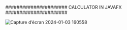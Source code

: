 ######################
CALCULATOR IN JAVAFX
######################

![Capture d’écran 2024-01-03 160558](https://github.com/Brummell/calculatriceJavafx/assets/104961191/e2d53e5a-df4c-436a-b5bf-3ba541e91c3e)
